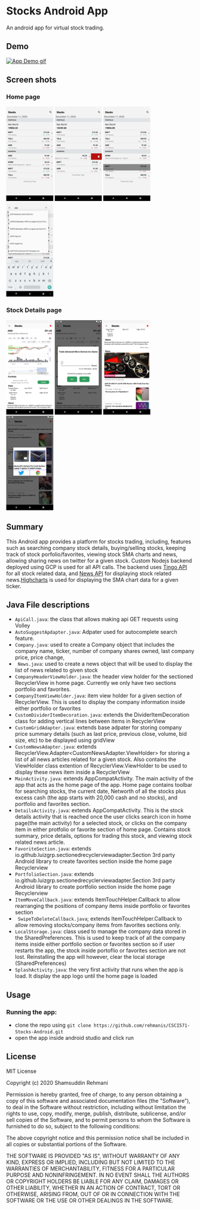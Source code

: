 # Stocks Android App
An android app for virtual stock trading. 

## Demo
[![App Demo gif](./other/demo.gif)]()

## Screen shots
### Home page

<p float="left">
  <img src="./other/home-page1.png" width="25%" />
  <img src="./other/home-page2.png" width="25%" />
  <img src="./other/home-page3.png" width="25%" />
  <img src="./other/home-page4.png" width="25%" />
</p>


### Stock Details page
<p float="left">
  <img src="./other/details-page1.png" width="25%" />
  <img src="./other/details-page2.png" width="25%" />
  <img src="./other/details-page3.png" width="25%" />
  <img src="./other/details-page4.png" width="25%" />
</p>


## Summary
This Android app provides a platform for stocks trading, including, features such as searching company stock details, buying/selling stocks, keeping track of stock porfolio/favorites, viewing stock SMA charts and news, allowing sharing news on twitter for a given stock. Custom Nodejs backend deployed using GCP is used for all API calls. The backend uses [Tingo API](https://api.tiingo.com/) for all stock related data, and [News API](https://newsapi.org/) for displaying stock related news.[Highcharts](https://www.highcharts.com/) is used for displaying the SMA chart data for a given ticker.


## Java File descriptions
* ```ApiCall.java```: the class that allows making api GET requests using Volley
* ```AutoSuggestApdapter.java```: Adpater used for autocomplete search feature. 
* ```Company.java```: used to create a Company object that includes the company name, ticker, number of company shares owned, last company price, price change,  
* ``` News.java```: used to create a news object that will be used to display the list of news related to given stock
* ```CompanyHeaderViewHolder.java```: the header view holder for the sectioned RecyclerView in home page. Currently we only have two sections portfolio and favorites.
* ```CompanyItemViewHolder.java```: item view holder for a given section of RecyclerView. This is used to display the company information inside either portfolio or favorites
* ```CustomDividerItemDecoration.java```: extends the DividerItemDecoration class for adding vertical lines between items in RecyclerView
* ```CustomGridAdapter.java```: extends base adpater for storing company price summary details (such as last price, previous close, volume, bid size, etc) to be displayed using gridView
* ```CustomNewsAdapter.java```: extends RecyclerView.Adapter<CustomNewsAdapter.ViewHolder> for storing a list of all news articles related for a given stock. Also contains the ViewHolder class extention of  RecyclerView.ViewHolder to be used to display these news item inside a RecyclerView
* ```MainActivity.java```: extends AppCompatActivity. The main activity of the app that acts as the home page of the app. Home page contains toolbar for searching stocks, the current date, Networth of all the stocks plus excess cash (the app starts with 20,000 cash and no stocks), and portfolio and favorites section.
* ```DetailsActivity.java```: extends AppCompatActivity. This is the stock details activity that is reached once the user clicks search icon in home page(the main activity) for a selected stock, or clicks on the company item in either protfolio or favorite section of home page. Contains stock summary, price details, options for trading this stock, and viewing stock related news article.
* ```FavoriteSection.java```: extends io.github.luizgrp.sectionedrecyclerviewadapter.Section 3rd party Android library to create favorites section inside the home page Recyclerview
* ```PortfolioSection.java```: extends io.github.luizgrp.sectionedrecyclerviewadapter.Section 3rd party Android library to create portfolio section inside the home page Recyclerview
* ```ItemMoveCallback.java```: extends ItemTouchHelper.Callback to allow rearranging the positions of company items inside portfolio or favorites section
* ``` SwipeToDeleteCallback.java```; extends ItemTouchHelper.Callback to allow removing stocks/company items from favorites sections only.
* ```LocalStorage.java```: class used to manage the company data stored in the SharedPreferences. This is used to keep track of all the company items inside either portfolio section or favorites section so if user restarts the app, the stock inside portoflio or favorites section are not lost. Reinstalling the app will however, clear the local storage (SharedPreferences)
* ```SplashActivity.java```: the very first activity that runs when the app is load. It display the app logo until the home page is loaded

## Usage
### Running the app:
* clone the repo using ```git clone https://github.com/rehmanis/CSCI571-Stocks-Android.git```
* open the app inside android studio and click run

## License
MIT License

Copyright (c) 2020 Shamsuddin Rehmani

Permission is hereby granted, free of charge, to any person obtaining a copy
of this software and associated documentation files (the "Software"), to deal
in the Software without restriction, including without limitation the rights
to use, copy, modify, merge, publish, distribute, sublicense, and/or sell
copies of the Software, and to permit persons to whom the Software is
furnished to do so, subject to the following conditions:

The above copyright notice and this permission notice shall be included in all
copies or substantial portions of the Software.

THE SOFTWARE IS PROVIDED "AS IS", WITHOUT WARRANTY OF ANY KIND, EXPRESS OR
IMPLIED, INCLUDING BUT NOT LIMITED TO THE WARRANTIES OF MERCHANTABILITY,
FITNESS FOR A PARTICULAR PURPOSE AND NONINFRINGEMENT. IN NO EVENT SHALL THE
AUTHORS OR COPYRIGHT HOLDERS BE LIABLE FOR ANY CLAIM, DAMAGES OR OTHER
LIABILITY, WHETHER IN AN ACTION OF CONTRACT, TORT OR OTHERWISE, ARISING FROM,
OUT OF OR IN CONNECTION WITH THE SOFTWARE OR THE USE OR OTHER DEALINGS IN THE
SOFTWARE.
    
